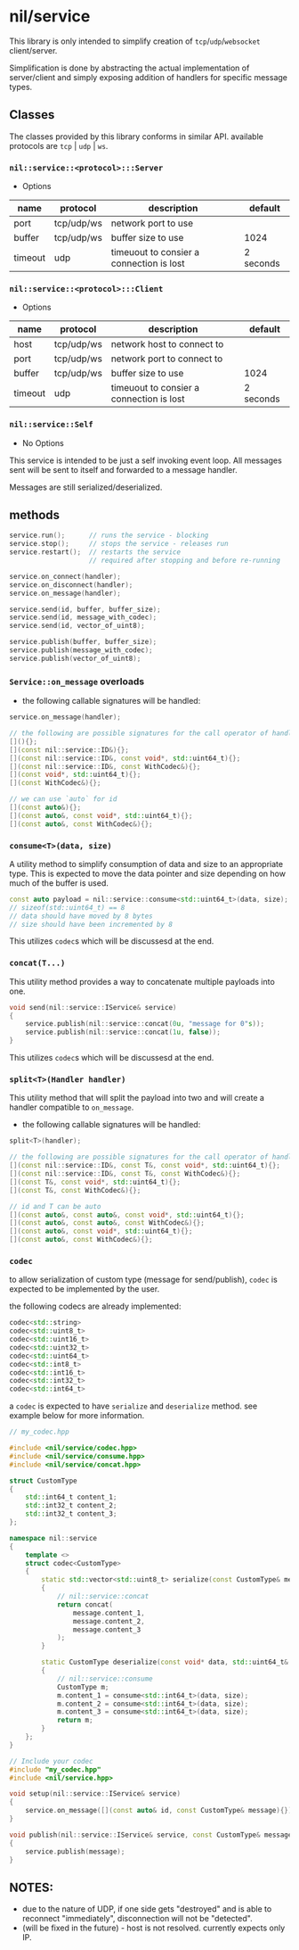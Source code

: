 # nil/service

This library is only intended to simplify creation of `tcp`/`udp`/`websocket` client/server.

Simplification is done by abstracting the actual implementation of server/client and simply exposing addition of handlers for specific message types.

## Classes

The classes provided by this library conforms in similar API. available protocols are `tcp` | `udp` | `ws`.

### `nil::service::<protocol>:::Server`

- Options

| name    | protocol    | description                              | default   |
| ------- | ----------- | ---------------------------------------- | --------- |
| port    | tcp/udp/ws  | network port to use                      |           |
| buffer  | tcp/udp/ws  | buffer size to use                       | 1024      |
| timeout | udp         | timeuout to consier a connection is lost | 2 seconds |

### `nil::service::<protocol>:::Client`

- Options

| name    | protocol    | description                              | default   |
| ------- | ----------- | ---------------------------------------- | --------- |
| host    | tcp/udp/ws  | network host to connect to               |           |
| port    | tcp/udp/ws  | network port to connect to               |           |
| buffer  | tcp/udp/ws  | buffer size to use                       | 1024      |
| timeout | udp         | timeuout to consier a connection is lost | 2 seconds |

### `nil::service::Self`

- No Options

This service is intended to be just a self invoking event loop.
All messages sent will be sent to itself and forwarded to a message handler.

Messages are still serialized/deserialized.

## methods

```cpp
service.run();      // runs the service - blocking
service.stop();     // stops the service - releases run
service.restart();  // restarts the service 
                    // required after stopping and before re-running

service.on_connect(handler);
service.on_disconnect(handler);
service.on_message(handler);

service.send(id, buffer, buffer_size);
service.send(id, message_with_codec);
service.send(id, vector_of_uint8);

service.publish(buffer, buffer_size);
service.publish(message_with_codec);
service.publish(vector_of_uint8);
```

### `Service::on_message` overloads

- the following callable signatures will be handled:

```cpp
service.on_message(handler);

// the following are possible signatures for the call operator of handler
[](){};
[](const nil::service::ID&){};
[](const nil::service::ID&, const void*, std::uint64_t){};
[](const nil::service::ID&, const WithCodec&){};
[](const void*, std::uint64_t){};
[](const WithCodec&){};

// we can use `auto` for id
[](const auto&){};
[](const auto&, const void*, std::uint64_t){};
[](const auto&, const WithCodec&){};
```

### `consume<T>(data, size)`

A utility method to simplify consumption of data and size to an appropriate type.
This is expected to move the data pointer and size depending on how much of the buffer is used.

```cpp
const auto payload = nil::service::consume<std::uint64_t>(data, size);
// sizeof(std::uint64_t) == 8
// data should have moved by 8 bytes
// size should have been incremented by 8
```

This utilizes `codec`s which will be discussesd at the end.

### `concat(T...)`

This utility method provides a way to concatenate multiple payloads into one.

```cpp
void send(nil::service::IService& service)
{
    service.publish(nil::service::concat(0u, "message for 0"s));
    service.publish(nil::service::concat(1u, false));
}
```

This utilizes `codec`s which will be discussesd at the end.

### `split<T>(Handler handler)`

This utility method that will split the payload into two and will create a handler compatible to `on_message`.

- the following callable signatures will be handled:

```cpp
split<T>(handler);

// the following are possible signatures for the call operator of handler
[](const nil::service::ID&, const T&, const void*, std::uint64_t){};
[](const nil::service::ID&, const T&, const WithCodec&){};
[](const T&, const void*, std::uint64_t){};
[](const T&, const WithCodec&){};

// id and T can be auto
[](const auto&, const auto&, const void*, std::uint64_t){};
[](const auto&, const auto&, const WithCodec&){};
[](const auto&, const void*, std::uint64_t){};
[](const auto&, const WithCodec&){};
```

### `codec`

to allow serialization of custom type (message for send/publish), `codec` is expected to be implemented by the user.

the following codecs are already implemented:

```cpp
codec<std::string>
codec<std::uint8_t>
codec<std::uint16_t>
codec<std::uint32_t>
codec<std::uint64_t>
codec<std::int8_t>
codec<std::int16_t>
codec<std::int32_t>
codec<std::int64_t>
```

a `codec` is expected to have `serialize` and `deserialize` method. see example below for more information.

```cpp
// my_codec.hpp

#include <nil/service/codec.hpp>
#include <nil/service/consume.hpp>
#include <nil/service/concat.hpp>

struct CustomType
{
    std::int64_t content_1;
    std::int32_t content_2;
    std::int32_t content_3;
};

namespace nil::service
{
    template <>
    struct codec<CustomType>
    {
        static std::vector<std::uint8_t> serialize(const CustomType& message)
        {
            // nil::service::concat
            return concat(
                message.content_1,
                message.content_2,
                message.content_3
            );
        }

        static CustomType deserialize(const void* data, std::uint64_t& size)
        {
            // nil::service::consume
            CustomType m;
            m.content_1 = consume<std::int64_t>(data, size);
            m.content_2 = consume<std::int64_t>(data, size);
            m.content_3 = consume<std::int64_t>(data, size);
            return m;
        }
    };
}

// Include your codec
#include "my_codec.hpp"
#include <nil/service.hpp>

void setup(nil::service::IService& service)
{
    service.on_message([](const auto& id, const CustomType& message){});
}

void publish(nil::service::IService& service, const CustomType& message)
{
    service.publish(message);
}
```

## NOTES:
- due to the nature of UDP, if one side gets "destroyed" and is able to reconnect "immediately", disconnection will not be "detected".
- (will be fixed in the future) - host is not resolved. currently expects only IP.